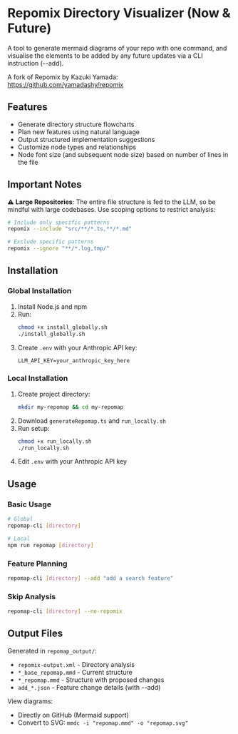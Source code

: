 # Repomix Directory Visualizer (Now & Future)

A tool to generate mermaid diagrams of your repo with one command, and visualise the elements to be added by any future updates via a CLI instruction (--add).

A fork of Repomix by Kazuki Yamada: https://github.com/yamadashy/repomix

## Features

- Generate directory structure flowcharts
- Plan new features using natural language
- Output structured implementation suggestions
- Customize node types and relationships
- Node font size (and subsequent node size) based on number of lines in the file

## Important Notes

⚠️ **Large Repositories**: The entire file structure is fed to the LLM, so be mindful with large codebases. Use scoping options to restrict analysis:

```bash
# Include only specific patterns
repomix --include "src/**/*.ts,**/*.md"

# Exclude specific patterns
repomix --ignore "**/*.log,tmp/"
```

## Installation

### Global Installation

1. Install Node.js and npm
2. Run:
   ```bash
   chmod +x install_globally.sh
   ./install_globally.sh
   ```
3. Create `.env` with your Anthropic API key:
   ```
   LLM_API_KEY=your_anthropic_key_here
   ```

### Local Installation

1. Create project directory:
   ```bash
   mkdir my-repomap && cd my-repomap
   ```
2. Download `generateRepomap.ts` and `run_locally.sh`
3. Run setup:
   ```bash
   chmod +x run_locally.sh
   ./run_locally.sh
   ```
4. Edit `.env` with your Anthropic API key

## Usage

### Basic Usage

```bash
# Global
repomap-cli [directory]

# Local
npm run repomap [directory]
```

### Feature Planning

```bash
repomap-cli [directory] --add "add a search feature"
```

### Skip Analysis

```bash
repomap-cli [directory] --no-repomix
```

## Output Files

Generated in `repomap_output/`:

- `repomix-output.xml` - Directory analysis
- `*_base_repomap.mmd` - Current structure
- `*_repomap.mmd` - Structure with proposed changes
- `add_*.json` - Feature change details (with --add)

View diagrams:

- Directly on GitHub (Mermaid support)
- Convert to SVG: `mmdc -i "repomap.mmd" -o "repomap.svg"`
